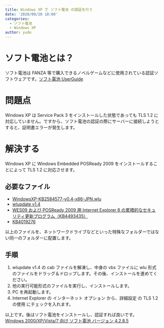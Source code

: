 ```yaml
---
title: Windows XP で ソフト電池 の認証を行う
date: '2020/09/20 18:00'
categories:
  - ソフト電池
  - Windows XP
author: yude
---
```

# ソフト電池とは？
ソフト電池は FANZA 等で購入できるノベルゲームなどに使用されている認証ソフトウェアです。[ソフト電池 UserGuide](http://www.soft-denchi.jp/comdocs/index.htm)
<!--more-->
# 問題点
Windows XP は Service Pack 3 をインストールした状態であっても TLS 1.2 に対応していません。ですから、ソフト電池の認証の際にサーバーに接続しようとすると、証明書エラーが発生します。
# 解決する
Windows XP に Windows Embedded POSReady 2009 をインストールすることによって TLS 1.2 に対応させます。
## 必要なファイル
* [WindowsXP-KB2584577-v0.4-x86-JPN.wlu](http://blog.livedoor.jp/blackwingcat/archives/1706829.html)
* [wlupdate v1.4](http://blog.livedoor.jp/blackwingcat/archives/1995327.html)
* [WES09 および POSReady 2009 用 Internet Explorer 8 の累積的なセキュリティ更新プログラム（KB4493435）](http://download.windowsupdate.com/d/msdownload/update/software/secu/2019/03/ie8-windowsxp-kb4493435-x86-embedded-jpn_85d50ff63d09f6efcb8afd799edf8811f9feaec7.exe)
* [KB4019276](http://download.windowsupdate.com/c/msdownload/update/software/updt/2017/10/windowsxp-kb4019276-x86-embedded-jpn_4ec532baa4a67d2906359d8852681baf41b742ec.exe)

以上のファイルを、ネットワークドライブなどといった特殊なフォルダーではない同一のフォルダーに配置します。
## 手順
1. wlupdate v1.4 の cab ファイルを解凍し、中身の vbs ファイルに wlu 形式のファイルをドラッグ＆ドロップします。その後、インストールを進めてください。
1. 他の実行可能形式のファイルを実行し、インストールします。
1. PC を再起動します。
1. Internet Explorer の インターネット オプション から、詳細設定 の TLS 1.2 の使用 にチェックを入れます。

以上です。後はソフト電池をインストールし、認証すれば良いです。  
[Windows 2000/XP/Vista/7 向け ソフト電池 バージョン 4.2.8.5](http://acf.paltio.co.jp/sdrt/old/sdrt4285j.exe)